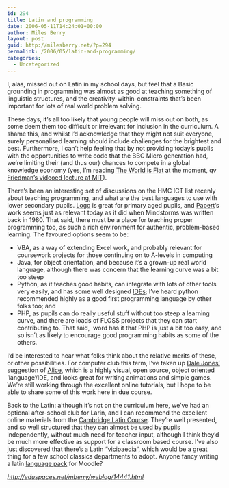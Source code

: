 ```yaml
---
id: 294
title: Latin and programming
date: 2006-05-11T14:24:01+00:00
author: Miles Berry
layout: post
guid: http://milesberry.net/?p=294
permalink: /2006/05/latin-and-programming/
categories:
  - Uncategorized
---
```

I, alas, missed out on Latin in my school days, but feel that a Basic grounding in programming was almost as good at teaching something of linguistic structures, and the creativity-within-constraints that&#8217;s been important for lots of real world problem solving.

<!--more-->

These days, it&#8217;s all too likely that young people will miss out on both, as some deem them too difficult or irrelevant for inclusion in the curriculum. A shame this, and whilst I&#8217;d acknowledge that they might not suit everyone, surely personalised learning should include challenges for the brightest and best. Furthermore, I can&#8217;t help feeling that by not providing today&#8217;s pupils with the opportunities to write code that the BBC Micro generation had, we&#8217;re limiting their (and thus our) chances to compete in a global knowledge economy (yes, I&#8217;m reading [The World is Flat](http://www.thomaslfriedman.com/worldisflat.htm) at the moment, qv [Friedman&#8217;s videoed lecture at MIT](http://mitworld.mit.edu/play/264/)).

There&#8217;s been an interesting set of discussions on the HMC ICT list recenly about teaching programming, and what are the best languages to use with lower secondary pupils. [Logo](http://www.softronix.com/logo.html) is great for primary aged pupils, and [Papert](http://www.papert.org/)&#8216;s work seems just as relevant today as it did when Mindstorms was written back in 1980. That said, there must be a place for teaching proper programming too, as such a rich environment for authentic, problem-based learning. The favoured options seem to be:

  * VBA, as a way of extending Excel work, and probably relevant for coursework projects for those continuing on to A-levels in computing
  * Java, for object orientation, and because it&#8217;s a grown-up real world language, although there was concern that the learning curve was a bit too steep
  * Python, as it teaches good habits, can integrate with lots of other tools very easily, and has some well designed [IDEs](http://www.die-offenbachs.de/detlev/eric3.html); I&#8217;ve heard python recommended highly as a good first programming language by other folks too; and
  * PHP, as pupils can do really useful stuff without too steep a learning curve, and there are loads of FLOSS projects that they can start contributing to. That said,  word has it that PHP is just a bit too easy, and so isn&#8217;t as likely to encourage good programming habits as some of the others.

I&#8217;d be interested to hear what folks think about the relative merits of these, or other possibilities. For computer club this term, I&#8217;ve taken up [Dale Jones&#8217;](http://dale.ethink.org.uk/) suggestion of [Alice](http://alice.org/), which is a highly visual, open source, object oriented &#8216;language&#8217;/IDE, and looks great for writing animations and simple games. We&#8217;re still working through the excellent online tutorials, but I hope to be able to share some of this work here in due course.

Back to the Latin: although it&#8217;s not on the curriculum here, we&#8217;ve had an optional after-school club for Larin, and I can recommend the excellent online materials from the [Cambridge Latin Course](http://www.cambridgescp.com/page.php?p=clc%5Eoa_intro%5Eintro). They&#8217;re well presented, and so well structured that they can almost be used by pupils independently, without much need for teacher input, although I think they&#8217;d be much more effective as support for a classroom based course. I&#8217;ve also just discovered that there&#8217;s a Latin &#8220;[vicipaedia](http://la.wikipedia.org/wiki/Main_Page)&#8220;, which would be a great thing for a few school classics departments to adopt. Anyone fancy writing a latin [language pack](http://download.moodle.org/lang/) for Moodle?

_<http://eduspaces.net/mberry/weblog/14441.html>_